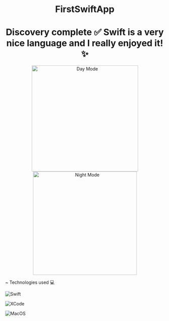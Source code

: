 <div align="center">

# FirstSwiftApp

# Discovery complete ✅ Swift is a very nice language and I really enjoyed it! ✨
  
<img width="337" alt="Day Mode" src="https://user-images.githubusercontent.com/78353572/170672999-380eada3-f0af-4c77-a2c6-caf015ead90c.png">

<img width="329" alt="Night Mode" src="https://user-images.githubusercontent.com/78353572/170673013-65f6d250-6aee-4121-8c3c-57f57d034181.png">

</div>

~ Technologies used 💻

![Swift](https://img.shields.io/badge/-swift-05122A?style=flat&logo=swift)&nbsp;

![XCode](https://img.shields.io/badge/-xcode-05122A?style=flat&logo=xcode)&nbsp;

![MacOS](https://img.shields.io/badge/-macos-05122A?style=flat&logo=macos)&nbsp;

